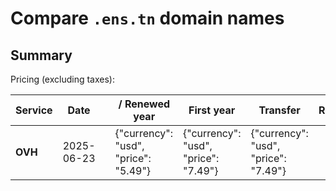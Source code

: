 # Compare `.ens.tn` domain names

## Summary

Pricing (excluding taxes):

| Service | Date |  | / Renewed year | First year | Transfer | Restoration |
|--|--|--|--|--|--|--|
| **OVH** | 2025-06-23 |  | {"currency": "usd", "price": "5.49"} | {"currency": "usd", "price": "7.49"} | {"currency": "usd", "price": "7.49"} |  |
